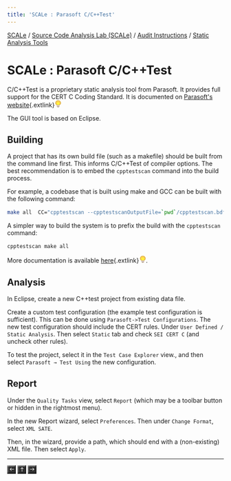 ```yaml
---
title: 'SCALe : Parasoft C/C++Test'
---
```


[SCALe](index.md) / [Source Code Analysis Lab (SCALe)](Welcome.md) / [Audit Instructions](Audit-Instructions.md) / [Static Analysis Tools](Static-Analysis-Tools.md)
<!-- <legal> -->
<!-- SCALe version r.6.7.0.0.A -->
<!--  -->
<!-- Copyright 2021 Carnegie Mellon University. -->
<!--  -->
<!-- NO WARRANTY. THIS CARNEGIE MELLON UNIVERSITY AND SOFTWARE ENGINEERING -->
<!-- INSTITUTE MATERIAL IS FURNISHED ON AN "AS-IS" BASIS. CARNEGIE MELLON -->
<!-- UNIVERSITY MAKES NO WARRANTIES OF ANY KIND, EITHER EXPRESSED OR -->
<!-- IMPLIED, AS TO ANY MATTER INCLUDING, BUT NOT LIMITED TO, WARRANTY OF -->
<!-- FITNESS FOR PURPOSE OR MERCHANTABILITY, EXCLUSIVITY, OR RESULTS -->
<!-- OBTAINED FROM USE OF THE MATERIAL. CARNEGIE MELLON UNIVERSITY DOES NOT -->
<!-- MAKE ANY WARRANTY OF ANY KIND WITH RESPECT TO FREEDOM FROM PATENT, -->
<!-- TRADEMARK, OR COPYRIGHT INFRINGEMENT. -->
<!--  -->
<!-- Released under a MIT (SEI)-style license, please see COPYRIGHT file or -->
<!-- contact permission@sei.cmu.edu for full terms. -->
<!--  -->
<!-- [DISTRIBUTION STATEMENT A] This material has been approved for public -->
<!-- release and unlimited distribution.  Please see Copyright notice for -->
<!-- non-US Government use and distribution. -->
<!--  -->
<!-- DM19-1274 -->
<!-- </legal> -->

SCALe : Parasoft C/C++Test
===========================

C/C++Test is a proprietary static analysis tool from Parasoft. It
provides full support for the CERT C Coding Standard. It is documented on [Parasoft's website](https://docs.parasoft.com/display/CPPDESKE1040){.extlink}![(lightbulb)](images/icons/emoticons/lightbulb_on.png)

The GUI tool is based on Eclipse.

Building
--------

A project that has its own build file (such as a makefile) should be
built from the command line first. This informs C/C++Test of compiler
options. The best recommendation is to embed the `cpptestscan` command
into the build process.

For example, a codebase that is built using make and GCC can be built
with the following command:

```sh
make all  CC="cpptestscan --cpptestscanOutputFile=`pwd`/cpptestscan.bdf --cpptestscanProjectName=$PROJECT gcc"
```

A simpler way to build the system is to prefix the build with
the `cpptestscan` command:

```sh
cpptestscan make all
```

More documentation is
available [here](https://docs.parasoft.com/display/CPPDESKE1040/Creating+a+Project+Using+an+Existing+Build+System){.extlink}![(lightbulb)](images/icons/emoticons/lightbulb_on.png).

Analysis
---------

In Eclipse, create a new C++test project from existing data file.

Create a custom test configuration (the example test configuration is
sufficient). This can be done using `Parasoft->Test Configurations`. The
new test configuration should include the CERT rules. Under
`User Defined / Static Analysis`. Then select `Static` tab and check
`SEI CERT C` (and uncheck other rules).

To test the project, select it in the `Test Case Explorer` view., and
then select `Parasoft → Test Using` the new configuration.

Report
------

Under the `Quality Tasks` view, select `Report` (which may be a toolbar
button or hidden in the rightmost menu).

In the new Report wizard, select `Preferences`. Then
under `Change Format`, select `XML SATE`.

Then, in the wizard, provide a path, which should end with a
(non-existing) XML file. Then select `Apply`.

------------------------------------------------------------------------

[![](attachments/arrow_left.png)](LDRA.md)
[![](attachments/arrow_up.png)](Static-Analysis-Tools.md)
[![](attachments/arrow_right.png)](Understand.md)
